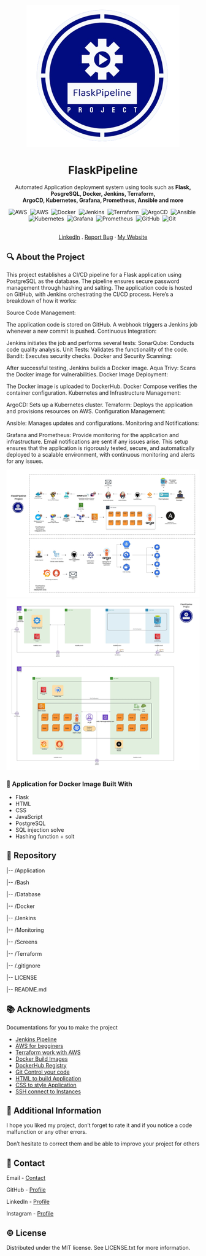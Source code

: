 
<div align="center">

  <img src="https://github.com/MatveyGuralskiy/FlaskPipeline/blob/main/Application/static/images/Logo.png?raw=true" alt="logo" width="400" height="auto" />
  <h1>FlaskPipeline</h1>
  
  <p>
    Automated Application deployment system using tools such as <strong>Flask, PosgreSQL, Docker, Jenkins, Terraform,<br> ArgoCD, Kubernetes, Grafana, Prometheus, Ansible and more</strong>
  </p>
  <p>
    <img src="https://img.shields.io/badge/Flask-darkseagreen" alt="AWS">&nbsp;
    <img src="https://img.shields.io/badge/AWS-coral" alt="AWS">&nbsp;
    <img src="https://img.shields.io/badge/Docker-blue" alt="Docker">&nbsp;
    <img src="https://img.shields.io/badge/Jenkins-tomato" alt="Jenkins">&nbsp;
    <img src="https://img.shields.io/badge/Terraform-mediumpurple" alt="Terraform">&nbsp;
    <img src="https://img.shields.io/badge/ArgoCD-lightseagreen" alt="ArgoCD">&nbsp;
    <img src="https://img.shields.io/badge/Ansible-white" alt="Ansible">&nbsp;
    <img src="https://img.shields.io/badge/Kubernetes-skyblue" alt="Kubernetes">&nbsp;    
    <img src="https://img.shields.io/badge/Grafana-firebrick" alt="Grafana">&nbsp;
    <img src="https://img.shields.io/badge/Prometheus-goldenrod" alt="Prometheus">&nbsp;
    <img src="https://img.shields.io/badge/GitHub-black"  alt="GitHub">&nbsp;
    <img src="https://img.shields.io/badge/Git-darkred"  alt="Git">&nbsp;

  </p>
</div>

  <p align="center">
    <br>
    <a href="https://www.linkedin.com/in/matveyguralskiy/">LinkedIn</a>
    .
    <a href="https://github.com/MatveyGuralskiy/FlaskPipeline/issues">Report Bug</a>
    ·
    <a href="https://matveyguralskiy.com">My Website</a>
  </p>

<h2>🔍 About the Project</h2>

This project establishes a CI/CD pipeline for a Flask application using PostgreSQL as the database. The pipeline ensures secure password management through hashing and salting. The application code is hosted on GitHub, with Jenkins orchestrating the CI/CD process. Here’s a breakdown of how it works:

Source Code Management:

The application code is stored on GitHub.
A webhook triggers a Jenkins job whenever a new commit is pushed.
Continuous Integration:

Jenkins initiates the job and performs several tests:
SonarQube: Conducts code quality analysis.
Unit Tests: Validates the functionality of the code.
Bandit: Executes security checks.
Docker and Security Scanning:

After successful testing, Jenkins builds a Docker image.
Aqua Trivy: Scans the Docker image for vulnerabilities.
Docker Image Deployment:

The Docker image is uploaded to DockerHub.
Docker Compose verifies the container configuration.
Kubernetes and Infrastructure Management:

ArgoCD: Sets up a Kubernetes cluster.
Terraform: Deploys the application and provisions resources on AWS.
Configuration Management:

Ansible: Manages updates and configurations.
Monitoring and Notifications:

Grafana and Prometheus: Provide monitoring for the application and infrastructure.
Email notifications are sent if any issues arise.
This setup ensures that the application is rigorously tested, secure, and automatically deployed to a scalable environment, with continuous monitoring and alerts for any issues.

<img src="https://github.com/MatveyGuralskiy/FlaskPipeline/blob/main/Screens/FlaskPipeline-Demo.jpeg?raw=true">

<img src="https://github.com/MatveyGuralskiy/FlaskPipeline/blob/main/Screens/FlaskPipeline-AWS-Demo.jpeg?raw=true">

### 📱 Application for Docker Image Built With

* Flask
* HTML
* CSS
* JavaScript
* PostgreSQL
* SQL injection solve
* Hashing function + solt

<h2>📂 Repository</h2>
<p>
  |-- /Application

  |-- /Bash

  |-- /Database

  |-- /Docker

  |-- /Jenkins

  |-- /Monitoring

  |-- /Screens

  |-- /Terraform

  |-- /.gitignore

  |-- LICENSE

  |-- README.md

</p>



## 📚 Acknowledgments
Documentations for you to make the project

* [Jenkins Pipeline](https://www.jenkins.io/doc/book/pipeline/)
* [AWS for begginers](https://aws.amazon.com/getting-started/)
* [Terraform work with AWS](https://registry.terraform.io/providers/hashicorp/aws/latest/docs)
* [Docker Build Images](https://docs.docker.com/build/)
* [DockerHub Registry](https://docs.docker.com/docker-hub/)
* [Git Control your code](https://git-scm.com/doc)
* [HTML to build Application](https://developer.mozilla.org/en-US/docs/Web/HTML)
* [CSS to style Application](https://developer.mozilla.org/en-US/docs/Web/CSS)
* [SSH connect to Instances](https://www.ssh.com/academy/ssh/command)


<h2>📢 Additional Information</h2>
<p>
  I hope you liked my project, don’t forget to rate it and if you notice a code malfunction or any other errors.
  
  Don’t hesitate to correct them and be able to improve your project for others
</p>

## 📩 Contact

Email - <a href="mailto:mathewguralskiy@gmail.com">Contact</a>

GitHub - <a href="https://github.com/MatveyGuralskiy" target="_blank">Profile</a>

LinkedIn - <a href="https://www.linkedin.com/in/matveyguralskiy/" target="_blank">Profile</a>

Instagram - <a href="https://www.instagram.com/matvey_guralskiy/" target="_blank">Profile</a>

<h2>© License</h2>
<p>
Distributed under the MIT license. See LICENSE.txt for more information.
</p>
